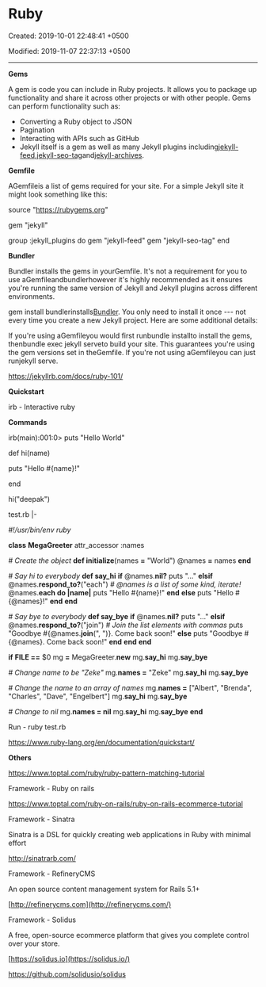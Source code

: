 # Ruby

Created: 2019-10-01 22:48:41 +0500

Modified: 2019-11-07 22:37:13 +0500

---

**Gems**

A gem is code you can include in Ruby projects. It allows you to package up functionality and share it across other projects or with other people. Gems can perform functionality such as:
-   Converting a Ruby object to JSON
-   Pagination
-   Interacting with APIs such as GitHub
-   Jekyll itself is a gem as well as many Jekyll plugins including[jekyll-feed](https://github.com/jekyll/jekyll-feed),[jekyll-seo-tag](https://github.com/jekyll/jekyll-seo-tag)and[jekyll-archives](https://github.com/jekyll/jekyll-archives).



**Gemfile**

AGemfileis a list of gems required for your site. For a simple Jekyll site it might look something like this:

source "<https://rubygems.org>"

gem "jekyll"

group :jekyll_plugins do
gem "jekyll-feed"
gem "jekyll-seo-tag"
end

**Bundler**

Bundler installs the gems in yourGemfile. It's not a requirement for you to use aGemfileandbundlerhowever it's highly recommended as it ensures you're running the same version of Jekyll and Jekyll plugins across different environments.



gem install bundlerinstalls[Bundler](https://rubygems.org/gems/bundler). You only need to install it once --- not every time you create a new Jekyll project. Here are some additional details:



If you're using aGemfileyou would first runbundle installto install the gems, thenbundle exec jekyll serveto build your site. This guarantees you're using the gem versions set in theGemfile. If you're not using aGemfileyou can just runjekyll serve.



<https://jekyllrb.com/docs/ruby-101/>



**Quickstart**

irb - Interactive ruby



**Commands**

irb(main):001:0> puts "Hello World"



def hi(name)

puts "Hello #{name}!"

end



hi("deepak")





test.rb |-

*#!/usr/bin/env ruby*

**class** **MegaGreeter**
attr_accessor :names

*# Create the object*
**def initialize**(names **=** "World")
@names **=** names
**end**

*# Say hi to everybody*
**def say_hi**
**if** @names.**nil?**
puts "..."
**elsif** @names.**respond_to?**("each")
*# @names is a list of some kind, iterate!*
@names.**each do |**name**|**
puts "Hello #{name}!"
**end**
**else**
puts "Hello #{@names}!"
**end**
**end**

*# Say bye to everybody*
**def say_bye**
**if** @names.**nil?**
puts "..."
**elsif** @names.**respond_to?**("join")
*# Join the list elements with commas*
puts "Goodbye #{@names.**join**(", ")}. Come back soon!"
**else**
puts "Goodbye #{@names}. Come back soon!"
**end**
**end**
**end**

**if** **__FILE__ ==** $0
mg **=** MegaGreeter.**new**
mg.**say_hi**
mg.**say_bye**

*# Change name to be "Zeke"*
mg.**names =** "Zeke"
mg.**say_hi**
mg.**say_bye**

*# Change the name to an array of names*
mg.**names =** ["Albert", "Brenda", "Charles",
"Dave", "Engelbert"]
mg.**say_hi**
mg.**say_bye**

*# Change to nil*
mg.**names = nil**
mg.**say_hi**
mg.**say_bye**
**end**



Run - ruby test.rb



<https://www.ruby-lang.org/en/documentation/quickstart/>



**Others**

<https://www.toptal.com/ruby/ruby-pattern-matching-tutorial>



Framework - Ruby on rails

<https://www.toptal.com/ruby-on-rails/ruby-on-rails-ecommerce-tutorial>



Framework - Sinatra

Sinatra is a DSL for quickly creating web applications in Ruby with minimal effort



<http://sinatrarb.com/>



Framework - RefineryCMS

An open source content management system for Rails 5.1+



[http://refinerycms.com](http://refinerycms.com/)



Framework - Solidus

A free, open-source ecommerce platform that gives you complete control over your store.



[https://solidus.io](https://solidus.io/)

<https://github.com/solidusio/solidus>
